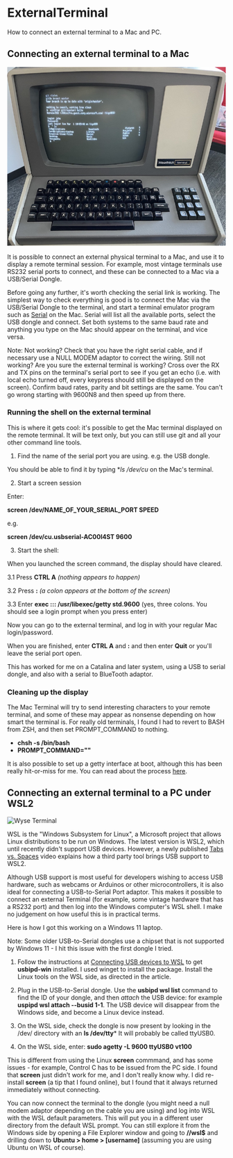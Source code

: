 # ExternalTerminal
 
How to connect an external terminal to a Mac and PC.
 
## Connecting an external terminal to a Mac
 
![Heathkit Terminal](terminal.jpg "A serial terminal connected to a Mac's terminal")
 
It is possible to connect an external physical terminal to a Mac, and use it to display a remote terminal session. For example, most vintage terminals use RS232 serial ports to connect, and these can be connected to a Mac via a USB/Serial Dongle.
 
Before going any further, it's worth checking the serial link is working. The simplest way to check everything is good is to connect the Mac via the USB/Serial Dongle to the terminal, and start a terminal emulator program such as [Serial](https://apps.apple.com/us/app/serial/id877615577?mt=12) on the Mac. Serial will list all the available ports, select the USB dongle and connect. Set both systems to the same baud rate and anything you type on the Mac should appear on the terminal, and vice versa.
 
Note: Not working? Check that you have the right serial cable, and if necessary use a NULL MODEM adaptor to correct the wiring. Still not working? Are you sure the external terminal is working? Cross over the RX and TX pins on the terminal's serial port to see if you get an echo (i.e. with local echo turned off, every keypress should still be displayed on the screen). Confirm baud rates, parity and bit settings are the same. You can't go wrong starting with 9600N8 and then speed up from there.
 
### Running the shell on the external terminal
 
This is where it gets cool: it's possible to get the Mac terminal displayed on the remote terminal. It will be text only, but you can still use git and all your other command line tools.
 
1. Find the name of the serial port you are using. e.g. the USB dongle.
 
You should be able to find it by typing **ls /dev/cu* on the Mac's terminal.
 
2. Start a screen session
 
Enter:
 
**screen /dev/NAME_OF_YOUR_SERIAL_PORT SPEED**
 
e.g.
 
**screen /dev/cu.usbserial-AC00I4ST 9600**
 
3. Start the shell:
 
When you launched the screen command, the display should have cleared.
 
3.1 Press **CTRL A** *(nothing appears to happen)*
 
3.2 Press **:** *(a colon appears at the bottom of the screen)*
 
3.3 Enter **exec ::: /usr/libexec/getty std.9600** (yes, three colons. You should see a login prompt when you press enter)
 
Now you can go to the external terminal, and log in with your regular Mac login/password.
 
When you are finished, enter **CTRL A** and **:** and then enter **Quit** or you'll leave the serial port open.
 
This has worked for me on a Catalina and later system, using a USB to serial dongle, and also with a serial to BlueTooth adaptor.
 
### Cleaning up the display
 
The Mac Terminal will try to send interesting characters to your remote terminal, and some of these may appear as nonsense depending on how smart the terminal is. For really old terminals, I found I had to revert to BASH from ZSH, and then set PROMPT_COMMAND to nothing.
 
* **chsh -s /bin/bash**
* **PROMPT_COMMAND=""**
 
It is also possible to set up a getty interface at boot, although this has been really hit-or-miss for me. You can read about the process [here](http://www.club.cc.cmu.edu/~mdille3/doc/mac_osx_serial_console.html).
 
 
## Connecting an external terminal to a PC under WSL2

![Wyse Terminal](wyse.png "A serial terminal connected to a PC WSL2 session")
 
WSL is the "Windows Subsystem for Linux", a Microsoft project that allows Linux distributions to be run on Windows. The latest version is WSL2, which until recently didn't support USB devices. However, a newly published [Tabs vs. Spaces](https://youtu.be/I2jOuLU4o8E) video explains how a third party tool brings USB support to WSL2.
 
Although USB support is most useful for developers wishing to access USB hardware, such as webcams or Arduinos or other microcontrollers, it is also ideal for connecting a USB-to-Serial Port adaptor. This makes it possible to connect an external Terminal (for example, some vintage hardware that has a RS232 port) and then log into the Windows computer's WSL shell. I make no judgement on how useful this is in practical terms.
 
Here is how I got this working on a Windows 11 laptop.
 
Note: Some older USB-to-Serial dongles use a chipset that is not supported by Windows 11 - I hit this issue with the first dongle I tried.
 
1. Follow the instructions at [Connecting USB devices to WSL](https://devblogs.microsoft.com/commandline/connecting-usb-devices-to-wsl/) to get **usbipd-win** installed. I used winget to install the package. Install the Linux tools on the WSL side, as directed in the article.
 
2. Plug in the USB-to-Serial dongle. Use the **usbipd wsl list** command to find the ID of your dongle, and then *attach* the USB device: for example **uspipd wsl attach --busid 1-1**. The USB device will disappear from the Windows side, and become a Linux device instead.
 
3. On the WSL side, check the dongle is now present by looking in the /dev/ directory with an **ls /dev/tty***  It will probably be called ttyUSB0.
 
4. On the WSL side, enter: **sudo agetty -L 9600 ttyUSB0 vt100**
 
This is different from using the Linux **screen** commmand, and has some issues - for example, Control C has to be issued from the PC side. I found that **screen** just didn't work for me, and I don't really know why. I did re-install **screen** (a tip that I found online), but I found that it always returned immediately without connecting.
 
You can now connect the terminal to the dongle (you might need a null modem adaptor depending on the cable you are using) and log into WSL with the WSL default parameters. This will put you in a different user directory from the default WSL prompt. You can still explore it from the Windows side by opening a File Explorer window and going to **//wsl$** and drilling down to **Ubuntu > home > [username]** (assuming you are using Ubuntu on WSL of course).